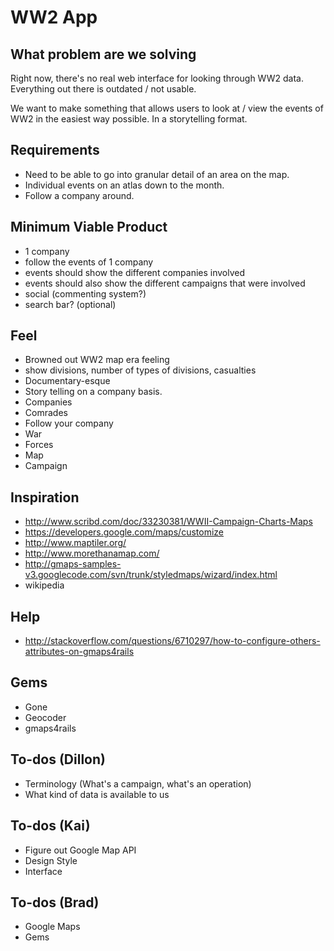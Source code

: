 # WW2 App

## What problem are we solving
Right now, there's no real web interface for looking through WW2 data. Everything out there is outdated / not usable.

We want to make something that allows users to look at / view the events of WW2 in the easiest way possible. In a storytelling format.

## Requirements
* Need to be able to go into granular detail of an area on the map.
* Individual events on an atlas down to the month.
* Follow a company around.

## Minimum Viable Product
* 1 company
* follow the events of 1 company
* events should show the different companies involved
* events should also show the different campaigns that were involved
* social (commenting system?)
* search bar? (optional)

## Feel
* Browned out WW2 map era feeling
* show divisions, number of types of divisions, casualties
* Documentary-esque
* Story telling on a company basis.
* Companies
* Comrades
* Follow your company
* War
* Forces
* Map
* Campaign

## Inspiration
* http://www.scribd.com/doc/33230381/WWII-Campaign-Charts-Maps
* https://developers.google.com/maps/customize
* http://www.maptiler.org/
* http://www.morethanamap.com/
* http://gmaps-samples-v3.googlecode.com/svn/trunk/styledmaps/wizard/index.html
* wikipedia

## Help
* http://stackoverflow.com/questions/6710297/how-to-configure-others-attributes-on-gmaps4rails

## Gems
* Gone
* Geocoder
* gmaps4rails

## To-dos (Dillon)
* Terminology (What's a campaign, what's an operation)
* What kind of data is available to us

## To-dos (Kai)
* Figure out Google Map API
* Design Style
* Interface

## To-dos (Brad)
* Google Maps
* Gems

